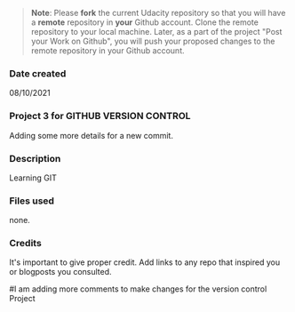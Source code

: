 >**Note**: Please **fork** the current Udacity repository so that you will have a **remote** repository in **your** Github account. Clone the remote repository to your local machine. Later, as a part of the project "Post your Work on Github", you will push your proposed changes to the remote repository in your Github account.

### Date created
08/10/2021

### Project 3 for GITHUB VERSION CONTROL
Adding some more details for a new commit.

### Description
Learning GIT

### Files used
none.

### Credits
It's important to give proper credit. Add links to any repo that inspired you or blogposts you consulted.

#I am adding more comments to make changes for the version control Project
